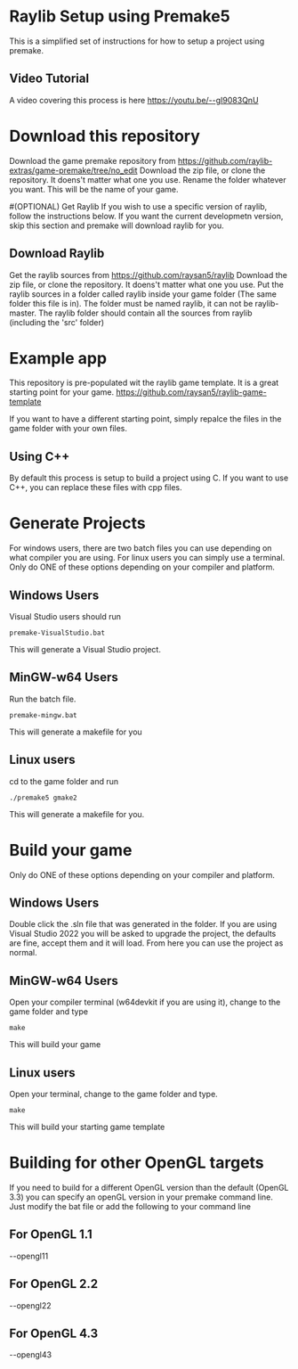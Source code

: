 # Raylib Setup using Premake5
This is a simplified set of instructions for how to setup a project using premake.

## Video Tutorial
A video covering this process is here
https://youtu.be/--gI9083QnU

# Download this repository
Download the game premake repository from 
https://github.com/raylib-extras/game-premake/tree/no_edit
Download the zip file, or clone the repository. It doens't matter what one you use.
Rename the folder whatever you want. This will be the name of your game.

#(OPTIONAL) Get Raylib
If you wish to use a specific version of raylib, follow the instructions below. If you want the current developmetn version, skip this section and premake will download raylib for you.

## Download Raylib
Get the raylib sources from 
https://github.com/raysan5/raylib
Download the zip file, or clone the repository. It doens't matter what one you use.
Put the raylib sources in a folder called raylib inside your game folder (The same folder this file is in). The folder must be named raylib, it can not be raylib-master. The raylib folder should contain all the sources from raylib (including the 'src' folder)

# Example app
This repository is pre-populated wit the raylib game template. It is a great starting point for your game.
https://github.com/raysan5/raylib-game-template

If you want to have a different starting point, simply repalce the files in the game folder with your own files.

## Using C++
By default this process is setup to build a project using C. If you want to use C++, you can replace these files with cpp files.

# Generate Projects
For windows users, there are two batch files you can use depending on what compiler you are using. For linux users you can simply use a terminal.
Only do ONE of these options depending on your compiler and platform.
## Windows Users
Visual Studio users should run

    premake-VisualStudio.bat
	
This will generate a Visual Studio project.
	
## MinGW-w64 Users
Run the batch file.

    premake-mingw.bat

This will generate a makefile for you
	
## Linux users
cd to the game folder and run

    ./premake5 gmake2

This will generate a makefile for you.
	
# Build your game
Only do ONE of these options depending on your compiler and platform.
## Windows Users
Double click the .sln file that was generated in the folder. If you are using Visual Studio 2022 you will be asked to upgrade the project, the defaults are fine, accept them and it will load.
From here you can use the project as normal.
	
## MinGW-w64 Users
Open your compiler terminal (w64devkit if you are using it), change to the game folder and type 

    make
	
This will build your game
	
## Linux users
Open your terminal, change to the game folder and type.

    make
	
This will build your starting game template
	
	
# Building for other OpenGL targets
If you need to build for a different OpenGL version than the default (OpenGL 3.3) you can specify an openGL version in your premake command line. Just modify the bat file or add the following to your command line

## For OpenGL 1.1
--opengl11

## For OpenGL 2.2
--opengl22

## For OpenGL 4.3
--opengl43